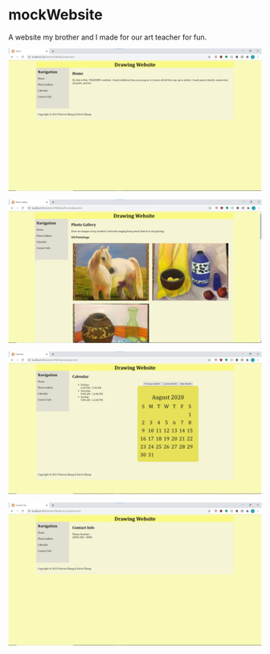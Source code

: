 # mockWebsite
A website my brother and I made for our art teacher for fun.

![Website Home Page](websitePictures/WebsitePic1.jpg)

![Website Photo Gallery Page](websitePictures/WebsitePic2.jpg)

![Website Calendar Page](websitePictures/WebsitePic3.jpg)

![Website Contact Info Page](websitePictures/WebsitePic4.jpg)
